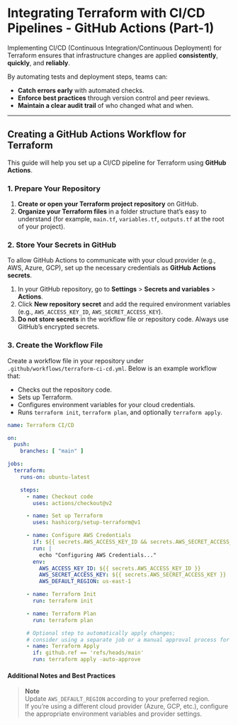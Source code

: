 # Integrating Terraform with CI/CD Pipelines - GitHub Actions (Part-1)

Implementing CI/CD (Continuous Integration/Continuous Deployment) for Terraform ensures that infrastructure changes are applied **consistently**, **quickly**, and **reliably**. 

By automating tests and deployment steps, teams can:

- **Catch errors early** with automated checks.  
- **Enforce best practices** through version control and peer reviews.  
- **Maintain a clear audit trail** of who changed what and when.

---

## Creating a GitHub Actions Workflow for Terraform

This guide will help you set up a CI/CD pipeline for Terraform using **GitHub Actions**.

### 1. Prepare Your Repository

1. **Create or open your Terraform project repository** on GitHub.
2. **Organize your Terraform files** in a folder structure that’s easy to understand (for example, `main.tf`, `variables.tf`, `outputs.tf` at the root of your project).

### 2. Store Your Secrets in GitHub

To allow GitHub Actions to communicate with your cloud provider (e.g., AWS, Azure, GCP), set up the necessary credentials as **GitHub Actions secrets**.

1. In your GitHub repository, go to **Settings** > **Secrets and variables** > **Actions**.  
2. Click **New repository secret** and add the required environment variables (e.g., `AWS_ACCESS_KEY_ID`, `AWS_SECRET_ACCESS_KEY`).  
3. **Do not store secrets** in the workflow file or repository code. Always use GitHub’s encrypted secrets.

### 3. Create the Workflow File

Create a workflow file in your repository under `.github/workflows/terraform-ci-cd.yml`. Below is an example workflow that:

- Checks out the repository code.  
- Sets up Terraform.  
- Configures environment variables for your cloud credentials.  
- Runs `terraform init`, `terraform plan`, and optionally `terraform apply`.

```yaml
name: Terraform CI/CD

on:
  push:
    branches: [ "main" ]

jobs:
  terraform:
    runs-on: ubuntu-latest

    steps:
      - name: Checkout code
        uses: actions/checkout@v2

      - name: Set up Terraform
        uses: hashicorp/setup-terraform@v1

      - name: Configure AWS Credentials
        if: ${{ secrets.AWS_ACCESS_KEY_ID && secrets.AWS_SECRET_ACCESS_KEY }}
        run: |
          echo "Configuring AWS Credentials..."
        env:
          AWS_ACCESS_KEY_ID: ${{ secrets.AWS_ACCESS_KEY_ID }}
          AWS_SECRET_ACCESS_KEY: ${{ secrets.AWS_SECRET_ACCESS_KEY }}
          AWS_DEFAULT_REGION: us-east-1

      - name: Terraform Init
        run: terraform init

      - name: Terraform Plan
        run: terraform plan

      # Optional step to automatically apply changes; 
      # consider using a separate job or a manual approval process for production
      - name: Terraform Apply
        if: github.ref == 'refs/heads/main'
        run: terraform apply -auto-approve
```

#### Additional Notes and Best Practices

> **Note**  
> Update `AWS_DEFAULT_REGION` according to your preferred region.  
> If you’re using a different cloud provider (Azure, GCP, etc.), configure the appropriate environment variables and provider settings.


